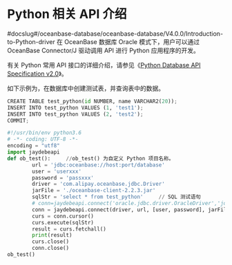 # Python 相关 API 介绍
#docslug#/oceanbase-database/oceanbase-database/V4.0.0/Introduction-to-Python-driver
在 OceanBase 数据库 Oracle 模式下，用户可以通过 OceanBase Connector/J 驱动调用 API 进行 Python 应用程序的开发。

有关 Python 常用 API 接口的详细介绍，请参见《[Python Database API Specification v2.0](https://peps.python.org/pep-0249/)》。

如下示例为，在数据库中创建测试表，并查询表中的数据。

```py
CREATE TABLE test_python(id NUMBER, name VARCHAR2(20));
INSERT INTO test_python VALUES (1, 'test1');
INSERT INTO test_python VALUES (2, 'test2');
COMMIT;

#!/usr/bin/env python3.6
# -*- coding: UTF-8 -*-
encoding = "utf8"
import jaydebeapi
def ob_test():     //ob_test() 为自定义 Python 项目名称。
        url = 'jdbc:oceanbase://host:port/database'
        user = 'userxxx'
        password = 'passxxx'
        driver = 'com.alipay.oceanbase.jdbc.Driver'
        jarFile = './oceanbase-client-2.2.3.jar'
        sqlStr = 'select * from test_python'     // SQL 测试语句
        # conn=jaydebeapi.connect('oracle.jdbc.driver.OracleDriver','jdbc:oracle:thin:@10.0.0.0:1521/orcl',['hwf_model','hwf_model'],'E:/pycharm/lib/ojdbc14.jar')
        conn = jaydebeapi.connect(driver, url, [user, password], jarFile)
        curs = conn.cursor()
        curs.execute(sqlStr)
        result = curs.fetchall()
        print(result)
        curs.close()
        conn.close()
ob_test()
```
